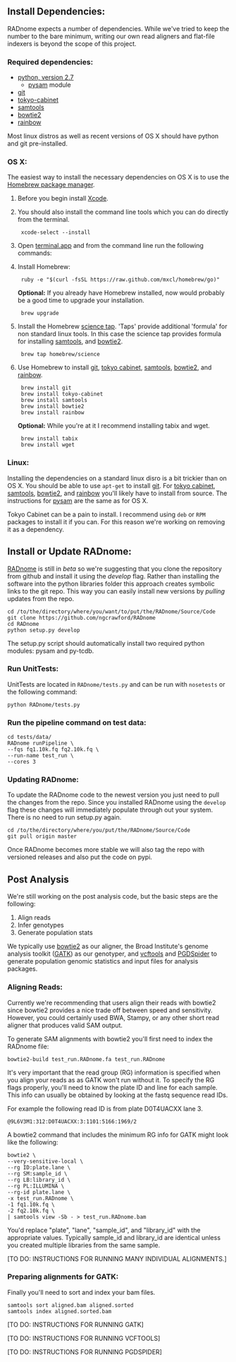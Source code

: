 ## Install Dependencies:

RADnome expects a number of dependencies. While we've tried to keep the number to the bare minimum, writing our own read aligners and flat-file indexers is beyond the scope of this project.

### Required dependencies:

- [python, version 2.7][10]
    - [pysam][11] module
- [git][6]
- [tokyo-cabinet][3]
- [samtools][4]
- [bowtie2][5]
- [rainbow][9]

Most linux distros as well as recent versions of OS X should have python and git pre-installed.

### OS X:

The easiest way to install the necessary dependencies on OS X is to use the [Homebrew package manager][1].

1. Before you begin install [Xcode][10].

3. You should also install the command line tools which you can do directly from the terminal.

        xcode-select --install

1. Open [terminal.app][7] and from the command line run the following commands:

1. Install Homebrew:

        ruby -e "$(curl -fsSL https://raw.github.com/mxcl/homebrew/go)"

    **Optional:** If you already have Homebrew installed, now would probably be a good time to upgrade your installation.

        brew upgrade

2. Install the Homebrew [science tap][2]. 'Taps' provide additional 'formula' for non standard linux tools. In this case the science tap provides formula for installing [samtools][4], and [bowtie2][5].

        brew tap homebrew/science

3. Use Homebrew to install [git][6], [tokyo cabinet][3], [samtools][4], [bowtie2][5], and [rainbow][9].

        brew install git
        brew install tokyo-cabinet
        brew install samtools
        brew install bowtie2
        brew install rainbow

    **Optional:** While you're at it I recommend installing tabix and wget.

        brew install tabix
        brew install wget


### Linux:

Installing the dependencies on a standard linux disro is a bit trickier than on OS X. You should be able to use `apt-get` to install [git][6]. For [tokyo cabinet][3], [samtools][4], [bowtie2][5], and [rainbow][9] you'll likely have to install from source. The instructions for [pysam][11] are the same as for OS X.

Tokyo Cabinet can be a pain to install. I recommend using `deb` or `RPM` packages to install it if you can. For this reason we're working on removing it as a dependency.

## Install or Update RADnome:

[RADnome][8] is still in *beta* so we're suggesting that you clone the repository from github and install it using the *develop* flag. Rather than installing the software into the python libraries folder this approach creates symbolic links to the git repo. This way you can easily install new versions by *pulling* updates from the repo.

    cd /to/the/directory/where/you/want/to/put/the/RADnome/Source/Code
    git clone https://github.com/ngcrawford/RADnome
    cd RADnome
    python setup.py develop
    
The setup.py script should automatically install two required python modules: pysam and py-tcdb.

### Run UnitTests:

UnitTests are located in `RADnome/tests.py` and can be run with `nosetests` or the following command:

    python RADnome/tests.py

### Run the pipeline command on test data:

    cd tests/data/
    RADnome runPipeline \
    --fqs fq1.10k.fq fq2.10k.fq \
    --run-name test_run \
    --cores 3

### Updating RADnome:

To update the RADnome code to the newest version you just need to pull the changes from the repo. Since you installed RADnome using the `develop` flag these changes will immediately populate through out your system. There is no need to run setup.py again.

    cd /to/the/directory/where/you/put/the/RADnome/Source/Code
    git pull origin master

Once RADnome becomes more stable we will also tag the repo with versioned releases and also put the code on pypi.

## Post Analysis

We're still working on the post analysis code, but the basic steps are the following:

1. Align reads
2. Infer genotypes
3. Generate population stats

We typically use [bowtie2][5] as our aligner, the Broad Institute's genome analysis toolkit ([GATK][13]) as our genotyper, and [vcftools][14] and [PGDSpider][15] to generate population genomic statistics and input files for analysis packages.

### Aligning Reads:

Currently we're recommending that users align their reads with bowtie2 since bowtie2 provides a nice trade off between speed and sensitivity. However, you could certainly used BWA, Stampy, or any other short read aligner that produces valid SAM output.

To generate SAM alignments with bowtie2  you'll first need to index the RADnome file:

    bowtie2-build test_run.RADnome.fa test_run.RADnome

It's very important that the read group (RG) information is specified when you align your reads as as GATK won't run without it. To specify the RG flags properly, you'll need to know the plate ID and line for each sample. This info can usually be obtained by looking at the fastq sequence read IDs.

For example the following read ID is from plate D0T4UACXX lane 3.

    @9L6V3M1:312:D0T4UACXX:3:1101:5166:1969/2

A bowtie2 command that includes the minimum RG info for GATK might look like the following:

    bowtie2 \
    --very-sensitive-local \
    --rg ID:plate.lane \
    --rg SM:sample_id \
    --rg LB:library_id \
    --rg PL:ILLUMINA \
    --rg-id plate.lane \
    -x test_run.RADnome \
    -1 fq1.10k.fq \
    -2 fq2.10k.fq \
    | samtools view -Sb - > test_run.RADnome.bam

You'd replace "plate", "lane", "sample_id", and "library_id" with the appropriate values. Typically sample_id and library_id are identical unless you created multiple libraries from the same sample.

[TO DO: INSTRUCTIONS FOR RUNNING MANY INDIVIDUAL ALIGNMENTS.]

### Preparing alignments for GATK:

Finally you'll need to sort and index your bam files. 

    samtools sort aligned.bam aligned.sorted
    samtools index aligned.sorted.bam

[TO DO: INSTRUCTIONS FOR RUNNING GATK]

[TO DO: INSTRUCTIONS FOR RUNNING VCFTOOLS]

[TO DO: INSTRUCTIONS FOR RUNNING PGDSPIDER]

[1]: http://mxcl.github.io/homebrew/
[2]: https://github.com/Homebrew/homebrew-science
[3]: http://fallabs.com/tokyocabinet/
[4]: http://samtools.sourceforge.net/
[5]: http://bowtie-bio.sourceforge.net/bowtie2/index.shtml
[6]: http://git-scm.com/
[7]: http://en.wikipedia.org/wiki/Terminal_(OS_X)
[8]: radnome.org
[9]: http://sourceforge.net/projects/bio-rainbow/
[10]: https://developer.apple.com/xcode/‎
[11]: https://code.google.com/p/pysam/
[12]: http://bowtie-bio.sourceforge.net/bowtie2/manual.shtml#command-line
[13]: http://www.broadinstitute.org/gatk/
[14]: http://vcftools.sourceforge.net
[15]: http://www.cmpg.unibe.ch/software/Pgdspider/‎

